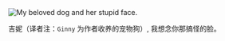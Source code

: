 <div class="dedication">

<img src="image/ginny.png" alt="My beloved dog and her stupid face." />

<!--To Ginny, I miss your stupid face.-->
吉妮（译者注：`Ginny` 为作者收养的宠物狗）, 我想念你那搞怪的脸。

</div>